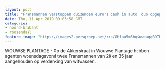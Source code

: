 ```yaml
---
layout: post
title: "Fransmannen verstoppen duizenden euro's cash in auto, duo opgepakt in Wouwse Plantage"
date: Thu, 11 Apr 2019 09:03:58 GMT
categories: 
- noord-brabant 
- roosendaal 
feature_image: "https://images2.persgroep.net/rcs/GHfau5m5hqSuweaqqB9TNSHsXaQ/diocontent/107135230/_fitwidth/400/?appId=21791a8992982cd8da851550a453bd7f&quality=0.7"
---
```


WOUWSE PLANTAGE - Op de Akkerstraat in Wouwse Plantage hebben agenten woensdagavond twee Fransmannen van 28 en 35 jaar aangehouden op verdenking van witwassen.
